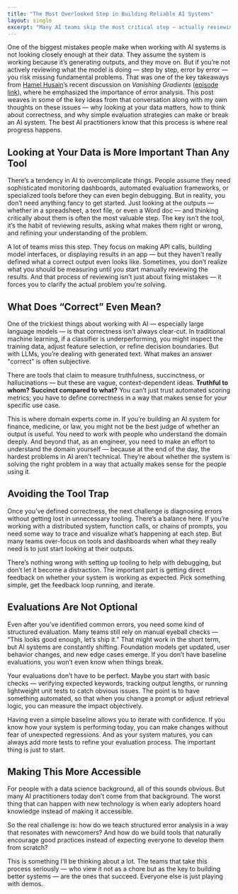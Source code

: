 ```yaml
---
title: "The Most Overlooked Step in Building Reliable AI Systems"
layout: single
excerpt: "Many AI teams skip the most critical step — actually reviewing their model’s outputs. If you don’t analyze errors and define correctness, you risk building something that looks right but isn’t. This post breaks down why structured evaluation is the difference between AI experiments and real-world impact."
---
```


One of the biggest mistakes people make when working with AI systems is not looking closely enough at their data. They assume the system is working because it’s generating outputs, and they move on. But if you’re not actively reviewing what the model is doing — step by step, error by error — you risk missing fundamental problems. That was one of the key takeaways from [Hamel Husain](https://hamel.dev/)’s recent discussion on *Vanishing Gradients* ([episode link](https://vanishinggradients.fireside.fm/45)), where he emphasized the importance of error analysis. This post weaves in some of the key ideas from that conversation along with my own thoughts on these issues — why looking at your data matters, how to think about correctness, and why simple evaluation strategies can make or break an AI system. The best AI practitioners know that this process is where real progress happens.  

## Looking at Your Data is More Important Than Any Tool  

There’s a tendency in AI to overcomplicate things. People assume they need sophisticated monitoring dashboards, automated evaluation frameworks, or specialized tools before they can even begin debugging. But in reality, you don’t need anything fancy to get started. Just looking at the outputs — whether in a spreadsheet, a text file, or even a Word doc — and thinking critically about them is often the most valuable step. The key isn’t the tool, it’s the habit of reviewing results, asking what makes them right or wrong, and refining your understanding of the problem.  

A lot of teams miss this step. They focus on making API calls, building model interfaces, or displaying results in an app — but they haven’t really defined what a correct output even looks like. Sometimes, you don’t realize what you should be measuring until you start manually reviewing the results. And that process of reviewing isn’t just about fixing mistakes — it forces you to clarify the actual problem you’re solving.  

## What Does “Correct” Even Mean?  

One of the trickiest things about working with AI — especially large language models — is that correctness isn’t always clear-cut. In traditional machine learning, if a classifier is underperforming, you might inspect the training data, adjust feature selection, or refine decision boundaries. But with LLMs, you’re dealing with generated text. What makes an answer "correct" is often subjective.  

There are tools that claim to measure truthfulness, succinctness, or hallucinations — but these are vague, context-dependent ideas. **Truthful to whom?** **Succinct compared to what?** You can’t just trust automated scoring metrics; you have to define correctness in a way that makes sense for your specific use case.  

This is where domain experts come in. If you’re building an AI system for finance, medicine, or law, you might not be the best judge of whether an output is useful. You need to work with people who understand the domain deeply. And beyond that, as an engineer, you need to make an effort to understand the domain yourself — because at the end of the day, the hardest problems in AI aren’t technical. They’re about whether the system is solving the right problem in a way that actually makes sense for the people using it.  

## Avoiding the Tool Trap  

Once you’ve defined correctness, the next challenge is diagnosing errors without getting lost in unnecessary tooling. There’s a balance here. If you’re working with a distributed system, function calls, or chains of prompts, you need some way to trace and visualize what’s happening at each step. But many teams over-focus on tools and dashboards when what they really need is to just start looking at their outputs.  

There’s nothing wrong with setting up tooling to help with debugging, but don’t let it become a distraction. The important part is getting direct feedback on whether your system is working as expected. Pick something simple, get the feedback loop running, and iterate.  

## Evaluations Are Not Optional  

Even after you’ve identified common errors, you need some kind of structured evaluation. Many teams still rely on manual eyeball checks — “This looks good enough, let’s ship it.” That might work in the short term, but AI systems are constantly shifting. Foundation models get updated, user behavior changes, and new edge cases emerge. If you don’t have baseline evaluations, you won’t even know when things break.  

Your evaluations don’t have to be perfect. Maybe you start with basic checks — verifying expected keywords, tracking output lengths, or running lightweight unit tests to catch obvious issues. The point is to have something automated, so that when you change a prompt or adjust retrieval logic, you can measure the impact objectively.  

Having even a simple baseline allows you to iterate with confidence. If you know how your system is performing today, you can make changes without fear of unexpected regressions. And as your system matures, you can always add more tests to refine your evaluation process. The important thing is just to start.  

## Making This More Accessible  

For people with a data science background, all of this sounds obvious. But many AI practitioners today don’t come from that background. The worst thing that can happen with new technology is when early adopters hoard knowledge instead of making it accessible.  

So the real challenge is: how do we teach structured error analysis in a way that resonates with newcomers? And how do we build tools that naturally encourage good practices instead of expecting everyone to develop them from scratch?  

This is something I’ll be thinking about a lot. The teams that take this process seriously — who view it not as a chore but as the key to building better systems — are the ones that succeed. Everyone else is just playing with demos.  
